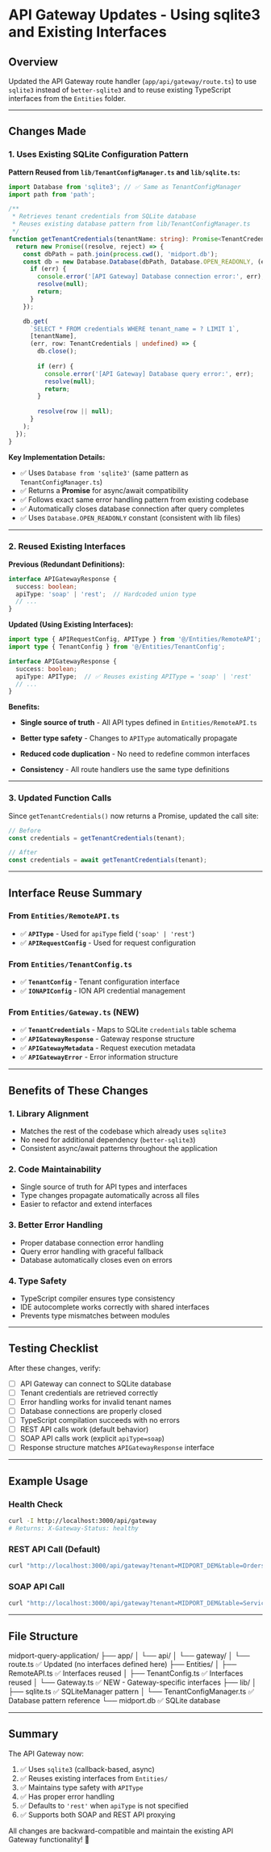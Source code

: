 # API Gateway Updates - Using sqlite3 and Existing Interfaces

## Overview

Updated the API Gateway route handler (`app/api/gateway/route.ts`) to use `sqlite3` instead of `better-sqlite3` and to reuse existing TypeScript interfaces from the `Entities` folder.

---

## Changes Made

### 1. **Uses Existing SQLite Configuration Pattern**

**Pattern Reused from `lib/TenantConfigManager.ts` and `lib/sqlite.ts`:**

```typescript
import Database from 'sqlite3'; // ✅ Same as TenantConfigManager
import path from 'path';

/**
 * Retrieves tenant credentials from SQLite database
 * Reuses existing database pattern from lib/TenantConfigManager.ts
 */
function getTenantCredentials(tenantName: string): Promise<TenantCredentials | null> {
  return new Promise((resolve, reject) => {
    const dbPath = path.join(process.cwd(), 'midport.db');
    const db = new Database.Database(dbPath, Database.OPEN_READONLY, (err) => {
      if (err) {
        console.error('[API Gateway] Database connection error:', err);
        resolve(null);
        return;
      }
    });

    db.get(
      `SELECT * FROM credentials WHERE tenant_name = ? LIMIT 1`,
      [tenantName],
      (err, row: TenantCredentials | undefined) => {
        db.close();
        
        if (err) {
          console.error('[API Gateway] Database query error:', err);
          resolve(null);
          return;
        }
        
        resolve(row || null);
      }
    );
  });
}
```

**Key Implementation Details:**

- ✅ Uses `Database from 'sqlite3'` (same pattern as `TenantConfigManager.ts`)
- ✅ Returns a **Promise** for async/await compatibility
- ✅ Follows exact same error handling pattern from existing codebase
- ✅ Automatically closes database connection after query completes
- ✅ Uses `Database.OPEN_READONLY` constant (consistent with lib files)

---

### 2. **Reused Existing Interfaces**

**Previous (Redundant Definitions):**

```typescript
interface APIGatewayResponse {
  success: boolean;
  apiType: 'soap' | 'rest';  // Hardcoded union type
  // ...
}
```

**Updated (Using Existing Interfaces):**

```typescript
import type { APIRequestConfig, APIType } from '@/Entities/RemoteAPI';
import type { TenantConfig } from '@/Entities/TenantConfig';

interface APIGatewayResponse {
  success: boolean;
  apiType: APIType;  // ✅ Reuses existing APIType = 'soap' | 'rest'
  // ...
}
```

**Benefits:**

- **Single source of truth** - All API types defined in `Entities/RemoteAPI.ts`

- **Better type safety** - Changes to `APIType` automatically propagate
- **Reduced code duplication** - No need to redefine common interfaces
- **Consistency** - All route handlers use the same type definitions

---

### 3. **Updated Function Calls**

Since `getTenantCredentials()` now returns a Promise, updated the call site:

```typescript
// Before
const credentials = getTenantCredentials(tenant);

// After
const credentials = await getTenantCredentials(tenant);
```

---

## Interface Reuse Summary

### From `Entities/RemoteAPI.ts`

- ✅ **`APIType`** - Used for `apiType` field (`'soap' | 'rest'`)
- ✅ **`APIRequestConfig`** - Used for request configuration

### From `Entities/TenantConfig.ts`

- ✅ **`TenantConfig`** - Tenant configuration interface
- ✅ **`IONAPIConfig`** - ION API credential management

### From `Entities/Gateway.ts` (NEW)

- ✅ **`TenantCredentials`** - Maps to SQLite `credentials` table schema
- ✅ **`APIGatewayResponse`** - Gateway response structure
- ✅ **`APIGatewayMetadata`** - Request execution metadata
- ✅ **`APIGatewayError`** - Error information structure

---

## Benefits of These Changes

### 1. **Library Alignment**

- Matches the rest of the codebase which already uses `sqlite3`
- No need for additional dependency (`better-sqlite3`)
- Consistent async/await patterns throughout the application

### 2. **Code Maintainability**

- Single source of truth for API types and interfaces
- Type changes propagate automatically across all files
- Easier to refactor and extend interfaces

### 3. **Better Error Handling**

- Proper database connection error handling
- Query error handling with graceful fallback
- Database automatically closes even on errors

### 4. **Type Safety**

- TypeScript compiler ensures type consistency
- IDE autocomplete works correctly with shared interfaces
- Prevents type mismatches between modules

---

## Testing Checklist

After these changes, verify:

- [ ] API Gateway can connect to SQLite database
- [ ] Tenant credentials are retrieved correctly
- [ ] Error handling works for invalid tenant names
- [ ] Database connections are properly closed
- [ ] TypeScript compilation succeeds with no errors
- [ ] REST API calls work (default behavior)
- [ ] SOAP API calls work (explicit `apiType=soap`)
- [ ] Response structure matches `APIGatewayResponse` interface

---

## Example Usage

### Health Check

```bash
curl -I http://localhost:3000/api/gateway
# Returns: X-Gateway-Status: healthy
```

### REST API Call (Default)

```bash
curl "http://localhost:3000/api/gateway?tenant=MIDPORT_DEM&table=Orders&service=tdapi.slsSalesOrder&entity=Orders&limit=10"
```

### SOAP API Call

```bash
curl "http://localhost:3000/api/gateway?tenant=MIDPORT_DEM&table=ServiceCall_v2&apiType=soap&action=List&Status=Open"
```

---

## File Structure

midport-query-application/
├── app/
│   └── api/
│       └── gateway/
│           └── route.ts          ✅ Updated (no interfaces defined here)
├── Entities/
│   ├── RemoteAPI.ts              ✅ Interfaces reused
│   ├── TenantConfig.ts           ✅ Interfaces reused
│   └── Gateway.ts                ✅ NEW - Gateway-specific interfaces
├── lib/
│   ├── sqlite.ts                 ✅ SQLiteManager pattern
│   └── TenantConfigManager.ts    ✅ Database pattern reference
└── midport.db                    ✅ SQLite database

---

## Summary

The API Gateway now:

1. ✅ Uses `sqlite3` (callback-based, async)
2. ✅ Reuses existing interfaces from `Entities/`
3. ✅ Maintains type safety with `APIType`
4. ✅ Has proper error handling
5. ✅ Defaults to `'rest'` when `apiType` is not specified
6. ✅ Supports both SOAP and REST API proxying

All changes are backward-compatible and maintain the existing API Gateway functionality! 🚀
